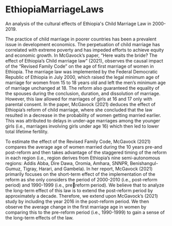 # EthiopiaMarriageLaws
An analysis of the cultural effects of Ethiopia's Child Marriage Law in 2000-2019.

The practice of child marriage in poorer countries has been a prevalent issue in development 
economics. The perpetuation of child marriage has correlated with extreme poverty and has impeded 
efforts to achieve equity and economic growth. In McGavock’s paper, “Here waits the bride? The effect 
of Ethiopia’s Child marriage law” (2021), observes the causal impact of the “Revised Family Code” on 
the age of first marriage of women in Ethiopia. The marriage law was implemented by the Federal 
Democratic Republic of Ethiopia in July 2000, which raised the legal minimum age of marriage for 
women from 15 to 18 years old and left the men’s minimum age of marriage unchanged at 18. The reform 
also guaranteed the equality of the spouses during the conclusion, duration, and dissolution of marriage. 
However, this law allowed for marriages of girls at 16 and 17 only with parental consent. In the paper, 
McGavock (2021) deduces the effect of Ethiopia’s reform of child marriage, where she concluded that the 
law resulted in a decrease in the probability of women getting married earlier. This was attributed to 
delays in under-age marriages among the younger girls (i.e., marriages involving girls under age 16) 
which then led to lower total lifetime fertility.

To estimate the effect of the Revised Family Code, McGavock (2021) compares the average age 
of women married during the 10 years pre-and post-reform and then takes advantage of the staggered 
timing of the reform in each region (i.e., region derives from Ethiopia’s nine semi-autonomous regions: 
Addis Abba, Dire Dawa, Oromia, Amhara, SNNPR, Benishangul-Gumuz, Tigray, Harari, and Gambela). 
In her report, McGavock (2021) primarily focuses on the short-term effect of the implementation of the 
reform as she only considers the period of 2000-2010 (i.e., post-reform period) and 1990-1999 (i.e., prereform period). We believe that to analyze the long-term effect of this law is to extend the post-reform 
period by approximately a decade. Therefore, we extend upon McGavock’s (2021) study by including the
year 2016 in the post-reform period. We then observe the average change in the first marriage age in 
women by comparing this to the pre-reform period (i.e., 1990-1999) to gain a sense of the long-term 
effects of the law.
